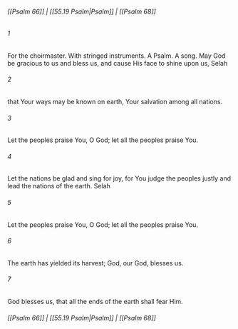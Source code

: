 
###### [[Psalm 66]] | [[55.19 Psalm|Psalm]] | [[Psalm 68]]

###### 1
For the choirmaster. With stringed instruments. A Psalm. A song. May God be gracious to us and bless us, and cause His face to shine upon us, Selah
###### 2
that Your ways may be known on earth, Your salvation among all nations.
###### 3
Let the peoples praise You, O God; let all the peoples praise You.
###### 4
Let the nations be glad and sing for joy, for You judge the peoples justly and lead the nations of the earth. Selah
###### 5
Let the peoples praise You, O God; let all the peoples praise You.
###### 6
The earth has yielded its harvest; God, our God, blesses us.
###### 7
God blesses us, that all the ends of the earth shall fear Him.

###### [[Psalm 66]] | [[55.19 Psalm|Psalm]] | [[Psalm 68]]
